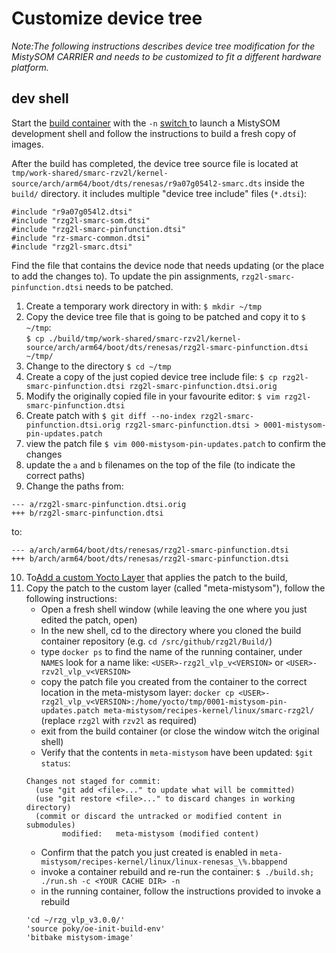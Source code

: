 # Customize device tree

*Note:The following instructions describes device tree modification for the MistySOM CARRIER and needs to be customized to fit a different hardware platform.*

## dev shell

Start the [build container](https://github.com/MistySOM/wiki/blob/master/GettingStarted.md#getting-started-with-mistysom-1)  with the `-n` [switch ](https://github.com/MistySOM/wiki/blob/master/GettingStarted.md#description-of-advanced-container-options) to launch a MistySOM development shell and follow  the instructions to build a fresh copy of images. 

After the build has completed, the device tree source file is located at `tmp/work-shared/smarc-rzv2l/kernel-source/arch/arm64/boot/dts/renesas/r9a07g054l2-smarc.dts` inside the `build/` directory.
it includes multiple "device tree include" files (`*.dtsi`):
```
#include "r9a07g054l2.dtsi"
#include "rzg2l-smarc-som.dtsi"
#include "rzg2l-smarc-pinfunction.dtsi"
#include "rz-smarc-common.dtsi"
#include "rzg2l-smarc.dtsi"
```
Find the file that contains the device node that needs updating (or the place to add the changes to). To update the pin assignments, `rzg2l-smarc-pinfunction.dtsi` needs to be patched.

1. Create a temporary work directory in with: `$ mkdir ~/tmp`
2. Copy the device tree file that is going to be patched and copy it to `$ ~/tmp`:<br>
`$ cp ./build/tmp/work-shared/smarc-rzv2l/kernel-source/arch/arm64/boot/dts/renesas/rzg2l-smarc-pinfunction.dtsi ~/tmp/`
3. Change to the directory `$ cd ~/tmp`
4. Create a copy of the just copied device tree include file: `$ cp rzg2l-smarc-pinfunction.dtsi rzg2l-smarc-pinfunction.dtsi.orig`
5. Modify the originally copied file in your favourite editor: `$ vim rzg2l-smarc-pinfunction.dtsi`
6. Create patch with `$ git diff --no-index rzg2l-smarc-pinfunction.dtsi.orig rzg2l-smarc-pinfunction.dtsi > 0001-mistysom-pin-updates.patch`
7. view the patch file `$ vim 000-mistysom-pin-updates.patch` to confirm the changes
8. update the `a` and `b` filenames on the top of the file (to indicate the correct paths) 
9. Change the paths from:
```
--- a/rzg2l-smarc-pinfunction.dtsi.orig
+++ b/rzg2l-smarc-pinfunction.dtsi
```
to:
```
--- a/arch/arm64/boot/dts/renesas/rzg2l-smarc-pinfunction.dtsi
+++ b/arch/arm64/boot/dts/renesas/rzg2l-smarc-pinfunction.dtsi
```
10. To[Add a custom Yocto Layer](CreateCustomYoctoLayer.md) that applies the patch to the build,
11. Copy the patch to the custom layer (called "meta-mistysom"), follow the following instructions:
    * Open a fresh shell window (while leaving the one where you just edited the patch, open)
    * In the new shell, cd to the directory where you cloned the build container repository (e.g. `cd /src/github/rzg2l/Build/`)
    * type `docker ps` to find the name of the running container, under `NAMES` look for a name like: `<USER>-rzg2l_vlp_v<VERSION>` or `<USER>-rzv2l_vlp_v<VERSION>`
    * copy the patch file you created from the container to the correct location in the meta-mistysom layer: `docker cp <USER>-rzg2l_vlp_v<VERSION>:/home/yocto/tmp/0001-mistysom-pin-updates.patch meta-mistysom/recipes-kernel/linux/smarc-rzg2l/` (replace `rzg2l` with `rzv2l` as required)
    * exit from the build container (or close the window witch the original  shell)
    * Verify that the contents in `meta-mistysom` have been updated: `$git status`:
    ```
    Changes not staged for commit:
      (use "git add <file>..." to update what will be committed)
      (use "git restore <file>..." to discard changes in working directory)
      (commit or discard the untracked or modified content in submodules)
            modified:   meta-mistysom (modified content)
    ```
    * Confirm that the patch you just created is enabled in `meta-mistysom/recipes-kernel/linux/linux-renesas_\%.bbappend`
    * invoke a container rebuild and re-run the container: `$ ./build.sh; ./run.sh -c <YOUR CACHE DIR> -n`
    * in the running container, follow the instructions provided to invoke a rebuild
    ```
    'cd ~/rzg_vlp_v3.0.0/'
    'source poky/oe-init-build-env'
    'bitbake mistysom-image'
    ```
